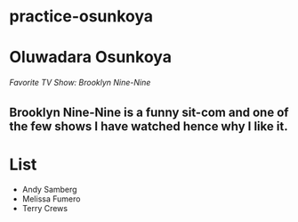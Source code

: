 # practice-osunkoya
# Oluwadara Osunkoya
###### Favorite TV Show: Brooklyn Nine-Nine
Brooklyn Nine-Nine is a **funny** sit-com and one of the few shows I have watched **hence why I like it**.
---
# List
* Andy Samberg
* Melissa Fumero
* Terry Crews